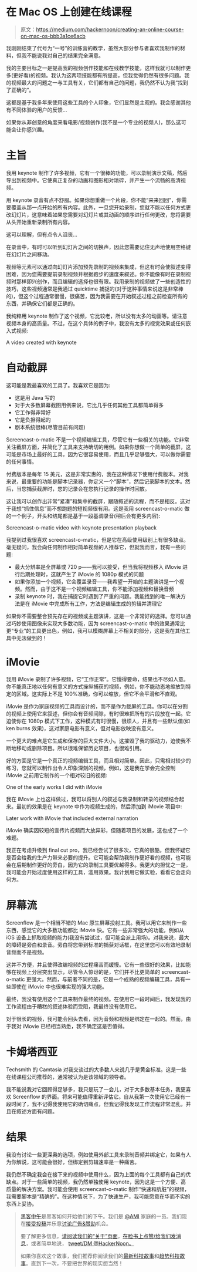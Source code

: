 # 在 Mac OS 上创建在线课程

> 原文：<https://medium.com/hackernoon/creating-an-online-course-on-mac-os-bbb3a1ce6acb>

我刚刚结束了代号为“一号”的训练营的教学，虽然大部分参与者喜欢我制作的材料，但我不能说我对自己的结果完全满意。

我的主要目标之一是提高我的视频创作技能和在线教学技能，这样我就可以制作更多(更好看)的视频。我认为这两项技能都有所提高，但我觉得仍然有很多问题。我的视频最大的问题之一与工具有关，它们都有自己的问题，我仍然不认为我“找到了正确的”。

这都是基于我多年来使用这些工具的个人印象，它们显然是主观的。我会感谢其他有不同体验的用户的反馈…

如果你从非创意的角度来看电影/视频创作(我不是一个专业的视频人)，那么这可能会让你感兴趣。

# 主旨

我用 keynote 制作了许多视频，它有一个很棒的功能，可以录制演示文稿，然后导出到视频中。它使真正复杂的动画和图形相对琐碎，并产生一个流畅的高清视频。

用 keynote 录音有点不舒服。如果你想重做一个片段，你不能“来来回回”，你需要覆盖从那一点开始的所有内容。此外，一旦您开始录制，您就不能以任何方式更改幻灯片，这意味着如果您需要对幻灯片或其动画的顺序进行任何更改，您将需要从头开始重新录制所有内容。

这可以理解，但有点令人沮丧…

在录音中，有时可以听到幻灯片之间的切换声，因此您需要记住无声地使用空格键在幻灯片之间移动。

视频等元素可以通过向幻灯片添加预先录制的视频来集成，但这有时会使叙述变得困难，因为您需要提前录制视频并根据跑步的速度来叙述。你不能像有时在录制视频时那样即兴创作，而且编辑的选择也很有限。我用录制的视频做了一些创造性的技巧，这些视频通常是我通过 quicktime 捕捉的(对于这种事情来说这是非常棒的)，但这个过程通常很慢，很痛苦，因为我需要在开始叙述过程之前检查所有的东西，并确保它们都是正确的。

我纯粹用 keynote 制作了这个视频，它比较老，所以没有太多的动画等。请注意视频本身的高质量。不过，在这个具体的例子中，我没有太多的视觉效果或任何嵌入式视频:

A video created with keynote

# 自动截屏

这可能是我最喜欢的工具了。我喜欢它是因为:

*   这是用 Java 写的
*   对于大多数屏幕截图用例来说，它比几乎任何其他工具都简单得多
*   它工作得非常好
*   它是负担得起的
*   剧本系统很棒(尽管目前有问题)

Screencast-o-matic 不是一个视频编辑工具，尽管它有一些相关的功能。它非常关注截屏方面，并简化了工具来支持确切的用例。如果你想做一个简单的截屏，这可能是市场上最好的工具，因为它很容易使用，而且几乎足够强大，可以做你需要的任何事情。

付费版本是每年 15 美元，这是非常实惠的，我在这种情况下使用付费版本。对我来说，最重要的功能是脚本记录器，你定义一个“脚本”，然后记录脚本的文本。然后，当您捕获截屏时，您的记录会在您执行记录的操作时回放。

这让我可以创作出非常“紧凑”和集中的截屏，跟随叙述的流程，而不是相反。这对于我想“抓住信息”而不想跑题的短视频很有用。这是我用 screencast-o-matic 做的一个例子，开头和结尾都是基于一段基调录音(稍后会有更多内容):

Screencast-o-matic video with keynote presentation playback

我提到过我很喜欢 screencast-o-matic，但是它在高级使用级别上有很多缺点。毫无疑问，我会向任何制作相对简单视频的人推荐它，但就我而言，我有一些问题:

*   最大分辨率是全屏幕或 720 p——我可以接受，但当我将视频移入 iMovie 进行后期处理时，这就产生了 iMovie 的 1080p 模式的问题
*   如果你添加一个视频，它会覆盖录音——我希望一开始的主题演讲是一个视频。然而，由于这不是一个视频编辑工具，你不能添加视频和替换音频
*   录制 keynote 时，我在捕捉它时遇到了严重的问题。我能找到的唯一解决方法是在 iMovie 中完成所有工作，方法是编辑生成的剪辑并清理它

如果你不需要整合预先存在的视频或主题演讲，这是一个非常好的选择。您可以通过巧妙使用图像来实现大多数功能，因为 screencast-o-matic 中的效果通常比更“专业”的工具更出色，例如，我可以模糊屏幕上不相关的部分，这是我在其他工具中无法做到的！

# iMovie

我用 iMovie 录制了许多视频，它“工作正常”。它慢得要命，结果也不尽如人意。你不能真正地以任何有意义的方式操纵捕获的视频，例如，你不能动态地缩放到特定的区域。这实际上不是 100%准确，你可以缩放，但它不会平滑和不直观。

iMovie 是作为家庭视频的工具而设计的，而不是作为截屏的工具。你可以在分割的视频上使用它来叙述，但你会有音频间隙，有时很难把所有的片段放在一起。它迫使你在 1080p 模式下工作，这种模式有时很慢，很烦人，并且有一些默认值(如 ken burns 效果)，这对家庭电影有意义，但对电影放映没有意义。

一个更大的难点是它生成和保存的巨大文件大小。这摧毁了我的驱动力，迫使我不断地移动或删除项目。所以很难保留历史项目，也很难引用。

好的方面是它是一个真正的视频编辑工具，而且相对简单。因此，只需相对较少的练习，您就可以制作出令人印象深刻的视频，例如，这是我在学会完全控制 iMovie 之前用它制作的一个相对较旧的视频:

One of the early works I did with iMovie

我在 iMovie 上也这样做过，我可以将别人的叙述与我录制和转录的视频结合起来。最初的效果是在 keynote 中作为视频生成的，然后添加到 iMovie 项目中:

Later work with iMovie that included external narration

iMovie 确实因较短的宣传片视频而大放异彩，但随着项目的发展，这也成了一个难题。

我正在考虑升级到 final cut pro，我已经尝试了很多次，它真的很酷，但我怀疑它是否会给我的生产力带来必要的提升。它可能会帮助我制作更好看的视频，也可能会在后期制作更好的旁白，因为它的录制工具要优越得多。我更大的担忧之一是，我可能会开始过度使用这样的工具，滥用效果。我计划用它做实验，看看它会走向何方。

# 屏幕流

Screenflow 是一个相当不错的 Mac 原生屏幕投射工具。我可以用它来制作一些东西，感觉它的大多数功能都比 iMovie 快。它有一些非常强大的功能，例如从 iOS 设备上抓取视频的能力(我没有尝试过，但可能会派上用场)。对我来说，最大的障碍是旁白和录音。旁白将您带到标准的捕获对话框，在这里您可以有效地录制音频而不是视频。

这并不方便，并且使得改编视频的过程痛苦而缓慢。它有一些很好的效果，比如能够在视频上分层突出显示，尽管令人惊讶的是，它们并不比更简单的 screencast-o-matic 更强大。然而，与前者不同的是，它是一个成熟的视频编辑工具，具有一些即使在 iMovie 中也很难实现的强大功能。

最终，我没有使用这个工具来制作最终的视频。在使用它一段时间后，我发现我的工作流程由于糟糕的叙述体验而受阻，我最终没有使用它。

对于很长的视频，我可能会回头去看，因为音频和视频是绑定在一起的。然而，由于我对 iMovie 已经相当熟悉，我不确定这是否值得。

# 卡姆塔西亚

Techsmith 的 Camtasia 对我交谈过的大多数人来说几乎是黄金标准。这是一些在线课程公司推荐的，通常被认为是该领域的领导者。

我不能说我对它回顾得足够多，我只是玩了一会儿，对于大多数基本任务，我更喜欢 Screenflow 的界面。将来可能值得重新评估它。自从我第一次使用它已经有一段时间了，我不记得我使用它的确切痛点，但我记得我发现工作流程非常混乱，并且在叙述方面有问题。

# 结果

我没有讨论一些更深奥的选项，例如使用外部工具来录制音频并绑定它，如果有人为你解说，这可能会很好，但绑定到剪辑速率是一种痛苦。

我仍然不确定我会在接下来的视频中使用什么，因为上面的每个工具都有自己的优缺点。对于一些简单的视频，我仍然单独使用 keynote，因为这是一个方便、高质量的解决方案。我可能会使用 screencast-o-matic 制作“快速和肮脏”的视频，我需要脚本是“精确的”。在这种情况下，为了快速生产，我可能愿意在华而不实的东西上妥协。

> [黑客中午](http://bit.ly/Hackernoon)是黑客如何开始他们的下午。我们是 [@AMI](http://bit.ly/atAMIatAMI) 家庭的一员。我们现在[接受投稿](http://bit.ly/hackernoonsubmission)并乐意[讨论广告&赞助](mailto:partners@amipublications.com)机会。
> 
> 要了解更多信息，[请阅读我们的“关于”页面](https://goo.gl/4ofytp)，[在脸书上点赞/给我们发消息](http://bit.ly/HackernoonFB)，或者简单地说， [tweet/DM @HackerNoon。](https://goo.gl/k7XYbx)
> 
> 如果你喜欢这个故事，我们推荐你阅读我们的[最新科技故事](http://bit.ly/hackernoonlatestt)和[趋势科技故事](https://hackernoon.com/trending)。直到下一次，不要把世界的现实想当然！